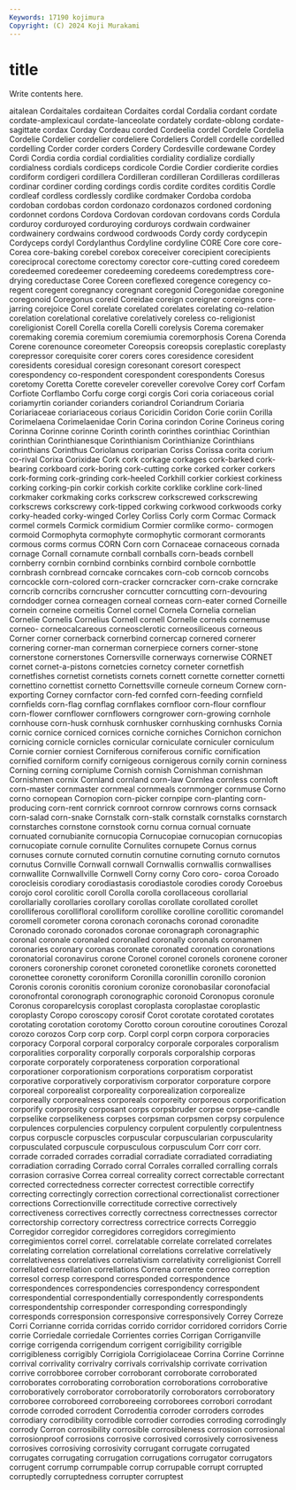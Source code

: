 ```yaml
---
Keywords: 17190 kojimura
Copyright: (C) 2024 Koji Murakami
---
```


# title

Write contents here.



aitalean Cordaitales cordaitean Cordaites cordal Cordalia cordant cordate cordate-amplexicaul cordate-lanceolate
cordately cordate-oblong cordate-sagittate cordax Corday Cordeau corded Cordeelia cordel Cordele
Cordelia Cordelie Cordelier cordelier cordeliere Cordeliers Cordell cordelle cordelled cordelling
Corder corder corders Cordery Cordesville cordewane Cordey Cordi Cordia cordia
cordial cordialities cordiality cordialize cordially cordialness cordials cordiceps cordicole Cordie
Cordier cordierite cordies cordiform cordigeri cordillera Cordilleran cordilleran Cordilleras cordilleras
cordinar cordiner cording cordings cordis cordite cordites corditis Cordle cordleaf
cordless cordlessly cordlike cordmaker Cordoba cordoba cordoban cordobas cordon cordonazo
cordonazos cordoned cordoning cordonnet cordons Cordova Cordovan cordovan cordovans cords
Cordula corduroy corduroyed corduroying corduroys cordwain cordwainer cordwainery cordwains cordwood
cordwoods Cordy cordy cordycepin Cordyceps cordyl Cordylanthus Cordyline cordyline CORE
Core core core- Corea core-baking corebel corebox coreceiver corecipient corecipients
coreciprocal corectome corectomy corector core-cutting cored coredeem coredeemed coredeemer coredeeming
coredeems coredemptress core-drying coreductase Coree Coreen coreflexed coregence coregency co-regent
coregent coregnancy coregnant coregonid Coregonidae coregonine coregonoid Coregonus coreid Coreidae
coreign coreigner coreigns core-jarring corejoice Corel corelate corelated corelates corelating
co-relation corelation corelational corelative corelatively coreless co-religionist coreligionist Corell Corella
corella Corelli corelysis Corema coremaker coremaking coremia coremium coremiumia coremorphosis
Corena Corenda Corene corenounce coreometer Coreopsis coreopsis coreplastic coreplasty corepressor
corequisite corer corers cores coresidence coresident coresidents coresidual coresign coresonant
coresort corespect corespondency co-respondent corespondent corespondents Coresus coretomy Coretta Corette
coreveler coreveller corevolve Corey corf Corfam Corfiote Corflambo Corfu corge
corgi corgis Cori coria coriaceous corial coriamyrtin coriander corianders coriandrol
Coriandrum Coriaria Coriariaceae coriariaceous coriaus Coricidin Coridon Corie coriin Corilla
Corimelaena Corimelaenidae Corin Corina corindon Corine Corineus coring Corinna Corinne
corinne Corinth corinth corinthes corinthiac Corinthian corinthian Corinthianesque Corinthianism Corinthianize
Corinthians corinthians Corinthus Coriolanus coriparian Coriss Corissa corita corium co-rival
Corixa Corixidae Cork cork corkage corkages cork-barked cork-bearing corkboard cork-boring
cork-cutting corke corked corker corkers cork-forming cork-grinding cork-heeled Corkhill corkier
corkiest corkiness corking corking-pin corkir corkish corkite corklike corkline cork-lined
corkmaker corkmaking corks corkscrew corkscrewed corkscrewing corkscrews corkscrewy cork-tipped corkwing
corkwood corkwoods corky corky-headed corky-winged Corley Corliss Corly corm Cormac
Cormack cormel cormels Cormick cormidium Cormier cormlike cormo- cormogen cormoid
Cormophyta cormophyte cormophytic cormorant cormorants cormous corms cormus CORN Corn
corn Cornaceae cornaceous cornada cornage Cornall cornamute cornball cornballs corn-beads
cornbell cornberry cornbin cornbind cornbinks cornbird cornbole cornbottle cornbrash cornbread
corncake corncakes corn-cob corncob corncobs corncockle corn-colored corn-cracker corncracker corn-crake
corncrake corncrib corncribs corncrusher corncutter corncutting corn-devouring corndodger cornea corneagen
corneal corneas corn-eater corned Corneille cornein corneine corneitis Cornel cornel
Cornela Cornelia cornelian Cornelie Cornelis Cornelius Cornell cornell Cornelle cornels
cornemuse corneo- corneocalcareous corneosclerotic corneosiliceous corneous Corner corner cornerback cornerbind
cornercap cornered cornerer cornering corner-man cornerman cornerpiece corners corner-stone cornerstone
cornerstones Cornersville cornerways cornerwise CORNET cornet cornet-a-pistons cornetcies cornetcy corneter
cornetfish cornetfishes cornetist cornetists cornets cornett cornette cornetter cornetti cornettino
cornettist cornetto Cornettsville corneule corneum Cornew corn-exporting Corney cornfactor corn-fed
cornfed corn-feeding cornfield cornfields corn-flag cornflag cornflakes cornfloor corn-flour cornflour
corn-flower cornflower cornflowers corngrower corn-growing cornhole cornhouse corn-husk cornhusk cornhusker
cornhusking cornhusks Cornia cornic cornice corniced cornices corniche corniches Cornichon
cornichon cornicing cornicle cornicles cornicular corniculate corniculer corniculum Cornie cornier
corniest Corniferous corniferous cornific cornification cornified corniform cornify cornigeous cornigerous
cornily cornin corniness Corning corning corniplume Cornish cornish Cornishman cornishman
Cornishmen cornix Cornland cornland corn-law Cornlea cornless cornloft corn-master cornmaster
cornmeal cornmeals cornmonger cornmuse Corno corno cornopean Cornopion corn-picker cornpipe
corn-planting corn-producing corn-rent cornrick cornroot cornrow cornrows corns cornsack corn-salad
corn-snake Cornstalk corn-stalk cornstalk cornstalks cornstarch cornstarches cornstone cornstook cornu
cornua cornual cornuate cornuated cornubianite cornucopia Cornucopiae cornucopian cornucopias cornucopiate
cornule cornulite Cornulites cornupete Cornus cornus cornuses cornute cornuted cornutin
cornutine cornuting cornuto cornutos cornutus Cornville Cornwall cornwall Cornwallis cornwallis
cornwallises cornwallite Cornwallville Cornwell Corny corny Coro coro- coroa Coroado
corocleisis corodiary corodiastasis corodiastole corodies corody Coroebus corojo corol corolitic
coroll Corolla corolla corollaceous corollarial corollarially corollaries corollary corollas corollate
corollated corollet corolliferous corollifloral corolliform corollike corolline corollitic coromandel coromell
corometer corona coronach coronachs coronad coronadite Coronado coronado coronados coronae
coronagraph coronagraphic coronal coronale coronaled coronalled coronally coronals coronamen coronaries
coronary coronas coronate coronated coronation coronations coronatorial coronavirus corone Coronel
coronel coronels coronene coroner coroners coronership coronet coroneted coronetlike coronets
coronetted coronettee coronetty coroniform Coronilla coronillin coronillo coronion Coronis coronis
coronitis coronium coronize coronobasilar coronofacial coronofrontal coronograph coronographic coronoid Coronopus
coronule Coronus coroparelcysis coroplast coroplasta coroplastae coroplastic coroplasty Coropo coroscopy
corosif Corot corotate corotated corotates corotating corotation corotomy Corotto coroun
coroutine coroutines Corozal corozo corozos Corp corp corp. Corpl corpl
corpn corpora corporacies corporacy Corporal corporal corporalcy corporale corporales corporalism
corporalities corporality corporally corporals corporalship corporas corporate corporately corporateness corporation
corporational corporationer corporationism corporations corporatism corporatist corporative corporatively corporativism corporator
corporature corpore corporeal corporealist corporeality corporealization corporealize corporeally corporealness corporeals
corporeity corporeous corporification corporify corporosity corposant corps corpsbruder corpse corpse-candle
corpselike corpselikeness corpses corpsman corpsmen corpsy corpulence corpulences corpulencies corpulency
corpulent corpulently corpulentness corpus corpuscle corpuscles corpuscular corpuscularian corpuscularity corpusculated
corpuscule corpusculous corpusculum Corr corr corr. corrade corraded corrades corradial
corradiate corradiated corradiating corradiation corrading Corrado corral Corrales corralled corralling
corrals corrasion corrasive Correa correal correality correct correctable correctant corrected
correctedness correcter correctest correctible correctify correcting correctingly correction correctional correctionalist
correctioner corrections Correctionville correctitude corrective correctively correctiveness correctives correctly correctness
correctnesses corrector correctorship correctory correctress correctrice corrects Correggio Corregidor corregidor
corregidores corregidors corregimiento corregimientos correl correl. correlatable correlate correlated correlates
correlating correlation correlational correlations correlative correlatively correlativeness correlatives correlativism correlativity
correligionist Correll correllated correllation correllations Correna corrente correo correption corresol
corresp correspond corresponded correspondence correspondences correspondencies correspondency correspondent correspondential correspondentially
correspondently correspondents correspondentship corresponder corresponding correspondingly corresponds corresponsion corresponsive corresponsively
Correy Correze Corri Corrianne corrida corridas corrido corridor corridored corridors
Corrie corrie Corriedale corriedale Corrientes corries Corrigan Corriganville corrige corrigenda
corrigendum corrigent corrigibility corrigible corrigibleness corrigibly Corrigiola Corrigiolaceae Corrina Corrine
Corrinne corrival corrivality corrivalry corrivals corrivalship corrivate corrivation corrive corrobboree
corrober corroborant corroborate corroborated corroborates corroborating corroboration corroborations corroborative corroboratively
corroborator corroboratorily corroborators corroboratory corroboree corroboreed corroboreeing corroborees corrobori corrodant
corrode corroded corrodent Corrodentia corroder corroders corrodes corrodiary corrodibility corrodible
corrodier corrodies corroding corrodingly corrody Corron corrosibility corrosible corrosibleness corrosion
corrosional corrosionproof corrosions corrosive corrosived corrosively corrosiveness corrosives corrosiving corrosivity
corrugant corrugate corrugated corrugates corrugating corrugation corrugations corrugator corrugators corrugent
corrump corrumpable corrup corrupable corrupt corrupted corruptedly corruptedness corrupter corruptest
